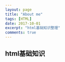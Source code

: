 ```yaml
---
layout: page
title: "About me"
tags: [HTML]
date: 2017-10-01
excerpt: "html基础知识整理"
comments: true
---
```


## html基础知识
